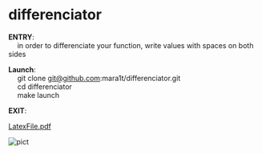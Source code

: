 # differenciator

**ENTRY**:  
    &emsp; in order to differenciate your function, write values with spaces on both sides  
    
**Launch**:  
    &emsp; git clone git@github.com:mara1t/differenciator.git  
    &emsp; cd differenciator  
    &emsp; make launch    
      
 
**EXIT**:  

[LatexFile.pdf](https://github.com/mara1t/differenciator/files/8496746/LatexFile.pdf)    

![pict](https://user-images.githubusercontent.com/88665544/162485100-cb1472c5-a98d-4f90-9f78-d370f4a7d30f.png)
